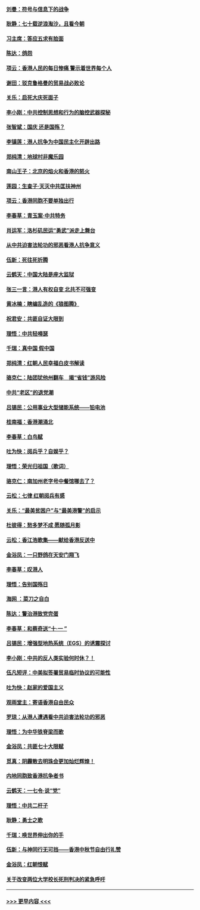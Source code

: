 #### [刘曼：符号与信息下的战争](../pages/nsc993/n11564655.md?t=10030733) 
#### [耿静：七十载逆浪淘沙，且看今朝](../pages/nsc993/n11564520.md?t=10030733) 
#### [习主席：答应五求有脸面](../pages/nsc993/n11563953.md?t=10030733) 
#### [陈达：鸽怨](../pages/nsc993/n11561879.md?t=10030733) 
#### [项云：香港人民的每日惨痛  警示着世界每个人](../pages/nsc993/n11559273.md?t=10030733) 
#### [谢田：驳克鲁格曼的贸易战必败论](../pages/nsc993/n11555840.md?t=10030733) 
#### [关乐：启死大庆死面子](../pages/nsc993/n11556823.md?t=10030733) 
#### [李小刚：中共控制思想和行为的脑控武器探秘](../pages/nsc993/n11556776.md?t=10030733) 
#### [张智斌：国庆  还是国殇？](../pages/nsc993/n11556617.md?t=10030733) 
#### [李镇莲：港人抗争为中国民主化开辟出路](../pages/nsc993/n11556570.md?t=10030733) 
#### [郑纯清：地球村非魔乐园](../pages/nsc993/n11555415.md?t=10030733) 
#### [南山王子：北京的焰火和香港的怒火](../pages/nsc993/n11555318.md?t=10030733) 
#### [莲园：生查子·天灭中共匡扶神州](../pages/nsc993/n11555302.md?t=10030733) 
#### [项云：香港同胞不要单独出行](../pages/nsc993/n11555276.md?t=10030733) 
#### [李春草：青玉案‧中共特务](../pages/nsc993/n11552356.md?t=10030733) 
#### [肖运军：洛杉矶民运“勇武”派走上舞台](../pages/nsc993/n11551595.md?t=10030733) 
#### [从中共迫害法轮功的邪恶看港人抗争意义](../pages/nsc993/n11540858.md?t=10030733) 
#### [伍新：死往死折腾](../pages/nsc993/n11550174.md?t=10030733) 
#### [云鹤天：中国大陆是座大监狱](../pages/nsc993/n11550155.md?t=10030733) 
#### [张三一言：港人有权自变 北共不可强变](../pages/nsc993/n11550132.md?t=10030733) 
#### [黄冰楠：瞎编乱造的《狼图腾》](../pages/nsc993/n11550082.md?t=10030733) 
#### [祝君安：共匪自证大限到](../pages/nsc993/n11550041.md?t=10030733) 
#### [理悟：中共轻嘚瑟](../pages/nsc993/n11547978.md?t=10030733) 
#### [千瑞：真中国 假中国](../pages/nsc993/n11547865.md?t=10030733) 
#### [郑纯清：红朝人民幸福白皮书解读](../pages/nsc993/n11547499.md?t=10030733) 
#### [骆克仁：陆团犹他州翻车　揭“省钱”游风险](../pages/nsc993/n11546977.md?t=10030733) 
#### [中共“老区”的退党潮](../pages/nsc993/n11545995.md?t=10030733) 
#### [吕锡民：公用事业大型储能系统——铅电池](../pages/nsc993/n11545701.md?t=10030733) 
#### [桂南福：香港潮涌北](../pages/nsc993/n11545682.md?t=10030733) 
#### [李春草：白鸟赋](../pages/nsc993/n11545663.md?t=10030733) 
#### [吐为快：阅兵乎？自娱乎？](../pages/nsc993/n11545625.md?t=10030733) 
#### [理悟：荣光归祖国（歌词）](../pages/nsc993/n11545616.md?t=10030733) 
#### [骆克仁：南加州老字号中餐馆哪去了？](../pages/nsc993/n11545120.md?t=10030733) 
#### [云松：七律 红朝阅兵有感](../pages/nsc993/n11542394.md?t=10030733) 
#### [关乐：“最美贫困户”与“最美港警”的启示](../pages/nsc993/n11542252.md?t=10030733) 
#### [杜彼得：愁多梦不成 愿随孤月影](../pages/nsc993/n11540296.md?t=10030733) 
#### [云松：香江浩歌集——献给香港反送中](../pages/nsc993/n11540149.md?t=10030733) 
#### [金浴凤：一只野鸽在天安门翔飞](../pages/nsc993/n11540280.md?t=10030733) 
#### [李春草：叹港人](../pages/nsc993/n11540119.md?t=10030733) 
#### [理悟：告别国殇日](../pages/nsc993/n11539610.md?t=10030733) 
#### [海网 ：菜刀之自白](../pages/nsc993/n11539597.md?t=10030733) 
#### [陈达：警治港致党完蛋](../pages/nsc993/n11538127.md?t=10030733) 
#### [李春草：和蔡奇送“十·一 ”](../pages/nsc993/n11537810.md?t=10030733) 
#### [吕锡民：增强型地热系统（EGS）的诱震探讨](../pages/nsc993/n11537765.md?t=10030733) 
#### [李小刚：中共的反人类实验何时休？！](../pages/nsc993/n11537669.md?t=10030733) 
#### [伍凡短评：中美拟签署贸易临时协议的可能性](../pages/nsc993/n11536773.md?t=10030733) 
#### [吐为快：赵家的爱国主义](../pages/nsc993/n11536750.md?t=10030733) 
#### [观雨堂主：寄语香港自由民众](../pages/nsc993/n11536735.md?t=10030733) 
#### [罗琼：从港人遭遇看中共迫害法轮功的邪恶](../pages/nsc993/n11507862.md?t=10030733) 
#### [理悟：为中华铁脊梁而歌](../pages/nsc993/n11534458.md?t=10030733) 
#### [金浴凤：共匪七十大限赋](../pages/nsc993/n11534434.md?t=10030733) 
#### [觅真：阴霾散去明珠会更加灿烂辉煌！](../pages/nsc993/n11531858.md?t=10030733) 
#### [内地同胞致香港抗争者书](../pages/nsc993/n11531645.md?t=10030733) 
#### [云鹤天：一七令‧说“党”](../pages/nsc993/n11529099.md?t=10030733) 
#### [理悟：中共二杆子](../pages/nsc993/n11529046.md?t=10030733) 
#### [耿静：勇士之歌](../pages/nsc993/n11527562.md?t=10030733) 
#### [千瑞：唤世界伸出你的手](../pages/nsc993/n11526942.md?t=10030733) 
#### [伍新：与神同行无可挡——香港中秋节自由行礼赞](../pages/nsc993/n11526801.md?t=10030733) 
#### [金浴凤：红朝恨赋](../pages/nsc993/n11524312.md?t=10030733) 
#### [关于改变两位大学校长死刑判决的紧急呼吁](../pages/nsc993/n11524103.md?t=10030733) 

----
#### [ >>> 更早内容 <<< ](../indexes/nsc993-earlier.md)
